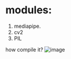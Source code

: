 # modules:
1. mediapipe.
2. cv2
3. PIL

how compile it? 
![image](https://github.com/user-attachments/assets/d9338a72-5184-4c01-9fa8-7a9d4e6d9d24)
